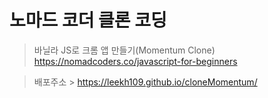 # 노마드 코더 클론 코딩

> 바닐라 JS로 크롬 앱 만들기(Momentum Clone)
> https://nomadcoders.co/javascript-for-beginners

> 배포주소 > https://leekh109.github.io/cloneMomentum/
